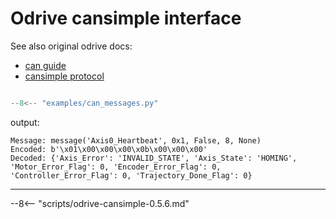 # Odrive cansimple interface

See also original odrive docs:

* [can guide](https://docs.odriverobotics.com/v/0.5.6/can-guide.html)
* [cansimple protocol](https://docs.odriverobotics.com/v/0.5.6/can-protocol.html#can-protocol)


```python

--8<-- "examples/can_messages.py"

```

output:


    Message: message('Axis0_Heartbeat', 0x1, False, 8, None)
    Encoded: b'\x01\x00\x00\x00\x0b\x00\x00\x00'
    Decoded: {'Axis_Error': 'INVALID_STATE', 'Axis_State': 'HOMING', 'Motor_Error_Flag': 0, 'Encoder_Error_Flag': 0, 'Controller_Error_Flag': 0, 'Trajectory_Done_Flag': 0}


---------------------------------------

--8<-- "scripts/odrive-cansimple-0.5.6.md"


